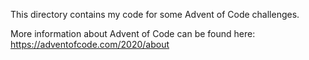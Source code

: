 This directory contains my code for some Advent of Code challenges.

More information about Advent of Code can be found here:
https://adventofcode.com/2020/about
